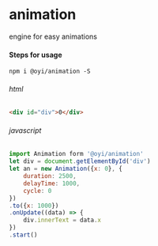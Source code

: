 # animation
engine for easy animations

#### Steps for usage
```
npm i @oyi/animation -S
```
###### html
```html
<div id="div">0</div>
```
###### javascript
```javascript
import Animation form '@oyi/animation'
let div = document.getElementById('div')
let an = new Animation({x: 0}, {
    duration: 2500,
    delayTime: 1000,
    cycle: 0
})
.to({x: 1000})
.onUpdate((data) => {
    div.innerText = data.x
})
.start()
```